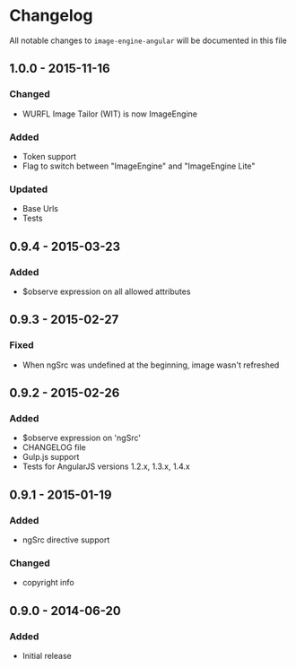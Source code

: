 # Changelog

All notable changes to `image-engine-angular` will be documented in this file

## 1.0.0 - 2015-11-16

### Changed
- WURFL Image Tailor (WIT) is now ImageEngine

### Added
- Token support
- Flag to switch between "ImageEngine" and "ImageEngine Lite"

### Updated
- Base Urls
- Tests

## 0.9.4 - 2015-03-23

### Added
- $observe expression on all allowed attributes

## 0.9.3 - 2015-02-27

### Fixed
- When ngSrc was undefined at the beginning, image wasn't refreshed

## 0.9.2 - 2015-02-26

### Added
- $observe expression on 'ngSrc'
- CHANGELOG file
- Gulp.js support
- Tests for AngularJS versions 1.2.x, 1.3.x, 1.4.x

## 0.9.1 - 2015-01-19

### Added
- ngSrc directive support

### Changed
- copyright info

## 0.9.0 - 2014-06-20

### Added
- Initial release
